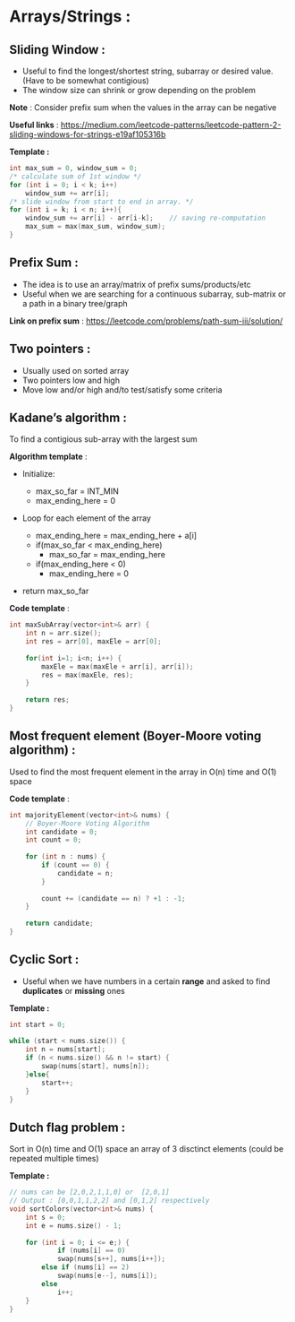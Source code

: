 # Arrays/Strings :
## Sliding Window : 
- Useful to find the longest/shortest string, subarray or desired value. (Have to be somewhat contigious)
- The window size can shrink or grow depending on the problem

**Note** : Consider prefix sum when the values in the array can be negative

**Useful links** : https://medium.com/leetcode-patterns/leetcode-pattern-2-sliding-windows-for-strings-e19af105316b

**Template :**
```cpp
int max_sum = 0, window_sum = 0; 
/* calculate sum of 1st window */
for (int i = 0; i < k; i++)  
    window_sum += arr[i]; 
/* slide window from start to end in array. */
for (int i = k; i < n; i++){ 
    window_sum += arr[i] - arr[i-k];    // saving re-computation
    max_sum = max(max_sum, window_sum);
}
```

## Prefix Sum :
- The idea is to use an array/matrix of prefix sums/products/etc
- Useful when we are searching for a continuous subarray, sub-matrix or a path in a binary tree/graph

**Link on prefix sum** : https://leetcode.com/problems/path-sum-iii/solution/

## Two pointers :
- Usually used on sorted array
- Two pointers low and high
- Move low and/or high and/to test/satisfy some criteria

## Kadane’s algorithm :
To find a contigious sub-array with the largest sum

**Algorithm template** :
- Initialize:
    - max_so_far = INT_MIN
    - max_ending_here = 0

- Loop for each element of the array
  - max_ending_here = max_ending_here + a[i]
  - if(max_so_far < max_ending_here)
      - max_so_far = max_ending_here
  - if(max_ending_here < 0)
    - max_ending_here = 0
- return max_so_far

**Code template** :
```cpp
int maxSubArray(vector<int>& arr) {
    int n = arr.size();
    int res = arr[0], maxEle = arr[0];
        
    for(int i=1; i<n; i++) {
        maxEle = max(maxEle + arr[i], arr[i]);
        res = max(maxEle, res);
    }
        
    return res;
}
```

## Most frequent element (Boyer-Moore voting algorithm) :
Used to find the most frequent element in the array in O(n) time and O(1) space

**Code template** :
```cpp
int majorityElement(vector<int>& nums) {
    // Boyer-Moore Voting Algorithm
    int candidate = 0;
    int count = 0;
        
    for (int n : nums) {
        if (count == 0) {
            candidate = n;
        }
            
        count += (candidate == n) ? +1 : -1;
    }
        
    return candidate;
}
```

## Cyclic Sort :
- Useful when we have numbers in a certain **range** and asked to find **duplicates** or **missing** ones

**Template :**
```cpp
int start = 0;
        
while (start < nums.size()) {
    int n = nums[start];
    if (n < nums.size() && n != start) {
        swap(nums[start], nums[n]);
    }else{
        start++;
    }
}
```

## Dutch flag problem :
Sort in O(n) time and O(1) space an array of 3 disctinct elements (could be repeated multiple times)

**Template :**
```cpp
// nums can be [2,0,2,1,1,0] or  [2,0,1]
// Output : [0,0,1,1,2,2] and [0,1,2] respectively
void sortColors(vector<int>& nums) {
    int s = 0;
    int e = nums.size() - 1;
        
    for (int i = 0; i <= e;) {
            if (nums[i] == 0)
            swap(nums[s++], nums[i++]);
        else if (nums[i] == 2)
            swap(nums[e--], nums[i]);
        else
            i++;
    }
}
```